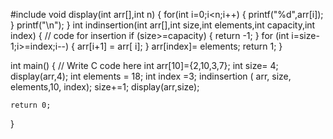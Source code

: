 #include <iostream>
void display(int arr[],int n)
{
for(int i=0;i<n;i++)
{
    printf("%d",arr[i]);
}
printf("\n");
}
int indinsertion(int arr[],int size,int elements,int capacity,int index)
{
// code for insertion 
    if (size>=capacity)
    {
        return -1;
    }
    for (int i=size-1;i>=index;i--)
    {
       arr[i+1] = arr[ i];
    }
    arr[index]= elements;
    return 1;
}

int main() {
    // Write C code here
int arr[10]={2,10,3,7};
int size= 4;
display(arr,4);
int elements = 18;
int index =3;
indinsertion ( arr, size, elements,10, index);
size+=1;
display(arr,size);

    return 0;
}

